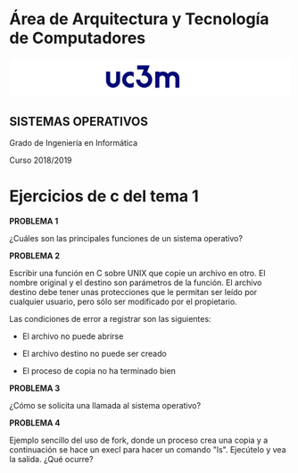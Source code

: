 
# Área de Arquitectura y Tecnología de Computadores

![](images/uc3m.png)

## SISTEMAS OPERATIVOS

Grado de Ingeniería en Informática

Curso 2018/2019

<!-- MarkdownTOC  depth=4 -->


# Ejercicios de c del tema 1 

**PROBLEMA 1**

¿Cuáles son las principales funciones de un sistema operativo?


**PROBLEMA 2**

Escribir una función en C sobre UNIX que copie un archivo en otro. El nombre original y el destino son parámetros de la función. El archivo destino debe tener unas protecciones que le permitan ser leído por cualquier usuario, pero sólo ser modificado por el propietario.

Las condiciones de error a registrar son las siguientes:

- El archivo no puede abrirse

- El archivo destino no puede ser creado

- El proceso de copia no ha terminado bien


**PROBLEMA 3**

¿Cómo se solicita una llamada al sistema operativo?


**PROBLEMA 4**

Ejemplo sencillo del uso de fork, donde un proceso crea una copia y a continuación se hace un execl para hacer un comando &quot;ls&quot;.   Ejecútelo y vea la salida. ¿Qué ocurre?


